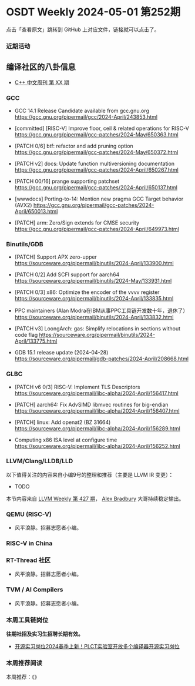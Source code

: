 # OSDT Weekly 2024-05-01 第252期

点击「查看原文」跳转到 GitHub 上对应文件，链接就可以点击了。

### 近期活动

## 编译社区的八卦信息

- [C++ 中文周刊 第 XX 期]()

### GCC

- GCC 14.1 Release Candidate available from gcc.gnu.org
  https://gcc.gnu.org/pipermail/gcc/2024-April/243853.html

- [committed] [RISC-V] Improve floor, ceil & related operations for RISC-V
  https://gcc.gnu.org/pipermail/gcc-patches/2024-May/650363.html

- [PATCH 0/6] btf: refactor and add pruning option
  https://gcc.gnu.org/pipermail/gcc-patches/2024-May/650372.html

- [PATCH v2] docs: Update function multiversioning documentation
  https://gcc.gnu.org/pipermail/gcc-patches/2024-April/650267.html

- [PATCH 00/16] prange supporting patchset
  https://gcc.gnu.org/pipermail/gcc-patches/2024-April/650137.html

- [wwwdocs] Porting-to-14: Mention new pragma GCC Target behavior (AVX2)
  https://gcc.gnu.org/pipermail/gcc-patches/2024-April/650013.html

- [PATCH] arm: Zero/Sign extends for CMSE security
  https://gcc.gnu.org/pipermail/gcc-patches/2024-April/649973.html

### Binutils/GDB

- [PATCH] Support APX zero-upper
  https://sourceware.org/pipermail/binutils/2024-April/133900.html

- [PATCH 0/2] Add SCFI support for aarch64
  https://sourceware.org/pipermail/binutils/2024-May/133931.html

- [PATCH 0/3] x86: Optimize the encoder of the vvvv register
  https://sourceware.org/pipermail/binutils/2024-April/133835.html

- PPC maintainers (Alan Modra在IBM从事PPC工具链开发数十年，退休了）
  https://sourceware.org/pipermail/binutils/2024-April/133832.html

- [PATCH v3] LoongArch: gas: Simplify relocations in sections without code flag
  https://sourceware.org/pipermail/binutils/2024-April/133775.html

- GDB 15.1 release update (2024-04-28)
  https://sourceware.org/pipermail/gdb-patches/2024-April/208668.html

### GLBC

- [PATCH v6 0/3] RISC-V: Implement TLS Descriptors
  https://sourceware.org/pipermail/libc-alpha/2024-April/156417.html

- [PATCH] aarch64: Fix AdvSIMD libmvec routines for big-endian
  https://sourceware.org/pipermail/libc-alpha/2024-April/156407.html

- [PATCH] linux: Add openat2 (BZ 31664)
  https://sourceware.org/pipermail/libc-alpha/2024-April/156289.html

- Computing x86 ISA level at configure time
  https://sourceware.org/pipermail/libc-alpha/2024-April/156252.html

### LLVM/Clang/LLDB/LLD


以下值得关注的内容来自小编9号的整理和推荐（主要是 LLVM IR 变更）：

- TODO

本节内容来自 [LLVM Weekly 第 427 期](http://llvmweekly.org/issue/427)，
[Alex Bradbury](https://www.linkedin.com/in/alex-bradbury/) 大哥持续稳定输出。

### QEMU (RISC-V)

- 风平浪静。招募志愿者小编。

### RISC-V in China

### RT-Thread 社区

- 风平浪静。招募志愿者小编。

### TVM / AI Compilers

- 风平浪静。招募志愿者小编。

### 本周工具链岗位

**往期社招及实习生招聘长期有效。**

- [开源实习岗位2024春季上新！PLCT实验室开放多个编译器开源实习岗位](https://mp.weixin.qq.com/s/D-l7hE2S-21NCAZsVqPzMA)

### 本周推荐阅读

本周推荐：《》
